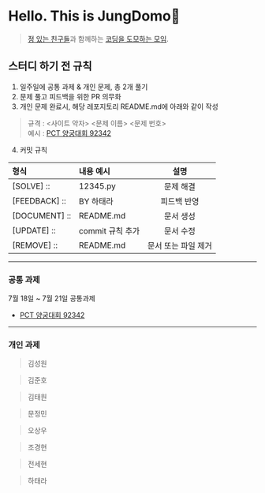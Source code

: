 # Hello. This is JungDomo👋
> [정 있는 친구들](https://github.com/DSMJung)과 함께하는 [코딩을 도모하는 모임](https://github.com/kodomomo).

## 스터디 하기 전 규칙

1. 일주일에 공통 과제 & 개인 문제, 총 2개 풀기
2. 문제 풀고 피드백을 위한 PR 의무화 
3. 개인 문제 완료시, 해당 레포지토리 README.md에 아래와 같이 작성
  > 규격 : <사이트 약자> <문제 이름> <문제 번호> <br>
  > 예시 : [PCT 양궁대회 92342](https://school.programmers.co.kr/learn/courses/30/lessons/92342)

4. 커밋 규칙


| 형식 |내용 예시| 설명 |
| :--- | :----| :------: |
|[SOLVE] :: | 12345.py |문제 해결|
|[FEEDBACK] :: | BY 하태라 | 피드백 반영 |
|[DOCUMENT] :: | README.md | 문서 생성 |
|[UPDATE] :: | commit 규칙 추가| 문서 수정 |
|[REMOVE] :: | README.md | 문서 또는 파일 제거 |



----
### 공통 과제
7월 18일 ~ 7월 21일 공통과제   
  - [PCT 양궁대회 92342](https://school.programmers.co.kr/learn/courses/30/lessons/92342)

----
### 개인 과제
> 김성원 

> 김준호  

> 김태원  

> 문정민  

> 오상우  

> 조경현    

> 전세현  

> 하태라  

